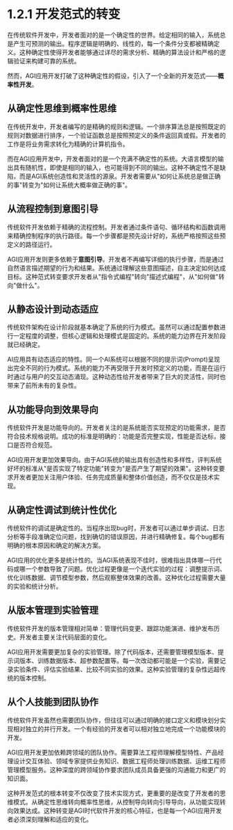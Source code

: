 # 1.2.1 开发范式的转变

在传统软件开发中，开发者面对的是一个确定性的世界。给定相同的输入，系统总是产生可预测的输出。程序逻辑是明确的、线性的，每一个条件分支都被精确定义。这种确定性使得开发者能够通过详尽的需求分析、精确的算法设计和严格的逻辑验证来构建可靠的系统。

然而，AGI应用开发打破了这种确定性的假设，引入了一个全新的开发范式——**概率性开发**。

## 从确定性思维到概率性思维

在传统开发中，开发者编写的是精确的规则和逻辑。一个排序算法总是按照既定的规则对数据进行排序，一个验证函数总是按照预定义的条件返回真或假。开发者的工作是将业务需求转化为精确的计算机指令。

而在AGI应用开发中，开发者面对的是一个充满不确定性的系统。大语言模型的输出具有随机性，即使是相同的输入，也可能得到不同的输出。这种不确定性不是缺陷，而是AGI系统创造性和灵活性的源泉。开发者需要从"如何让系统总是做正确的事"转变为"如何让系统大概率做正确的事"。

## 从流程控制到意图引导

传统软件开发依赖于精确的流程控制。开发者通过条件语句、循环结构和函数调用来精确控制程序的执行路径。每一个步骤都是预先设计好的，系统严格按照这些预定义的路径运行。

AGI应用开发则更多依赖于**意图引导**。开发者不再编写详细的执行步骤，而是通过自然语言描述期望的行为和结果。系统通过理解这些意图描述，自主决定如何达成目标。这种范式转变要求开发者从"指令式编程"转向"描述式编程"，从"如何做"转向"做什么"。

## 从静态设计到动态适应

传统软件架构在设计阶段就基本确定了系统的行为模式。虽然可以通过配置参数进行一定程度的调整，但核心逻辑和处理模式是固定的。系统的能力边界在开发阶段就已经确定。

AI应用具有动态适应的特性。同一个AI系统可以根据不同的提示词(Prompt)呈现出完全不同的行为模式。系统的能力不再受限于开发时预定义的功能，而是在运行时通过与用户的交互动态涌现。这种动态性给开发者带来了巨大的灵活性，同时也带来了前所未有的复杂性。

## 从功能导向到效果导向

传统软件开发是功能导向的。开发者关注的是系统能否实现预定的功能需求，是否符合技术规格说明。成功的标准是明确的：功能是否完整实现，性能是否达标，接口是否符合规范。

AGI应用开发更加效果导向。由于AGI系统的输出具有创造性和多样性，评判系统好坏的标准从"是否实现了特定功能"转变为"是否产生了期望的效果"。这种转变要求开发者更加关注用户体验、任务完成质量和整体价值创造，而不仅仅是技术实现。

## 从确定性调试到统计性优化

传统软件的调试是确定性的。当程序出现bug时，开发者可以通过单步调试、日志分析等手段准确定位问题，找到确切的错误原因，并进行精确修复。每个bug都有明确的根本原因和确定的解决方案。

AGI应用的优化更多是统计性的。当AGI系统表现不佳时，很难指出具体哪一行代码或哪一个参数导致了问题。优化过程更像是一个迭代实验的过程：调整提示词、优化训练数据、调节模型参数，然后观察整体效果的改善。这种优化过程需要大量的实验和统计分析。

## 从版本管理到实验管理

传统软件开发的版本管理相对简单：管理代码变更、跟踪功能演进、维护发布历史。开发者主要关注代码层面的变化。

AGI应用开发需要更加复杂的实验管理。除了代码版本，还需要管理模型版本、提示词版本、训练数据版本、超参数配置等。每一次改动都可能是一个实验，需要记录实验条件、评估实验结果、比较不同实验的效果。这种实验管理的复杂性远超传统的版本控制。

## 从个人技能到团队协作

传统软件开发虽然也需要团队协作，但往往可以通过明确的接口定义和模块划分实现相对独立的并行开发。一个有经验的开发者可以相对独立地完成一个功能模块的开发。

AGI应用开发更加依赖跨领域的团队协作。需要算法工程师理解模型特性、产品经理设计交互体验、领域专家提供业务知识、数据工程师处理训练数据、运维工程师管理模型服务。这种深度的跨领域协作要求团队成员具备更强的沟通能力和更广的知识面。

这种开发范式的根本转变不仅改变了技术实现方式，更重要的是改变了开发者的思维模式。从确定性思维转向概率性思维，从控制导向转向引导导向，从功能实现转向效果达成。这种转变是AGI时代软件开发的核心特征，也是每一个AGI应用开发者必须深刻理解和适应的变化。